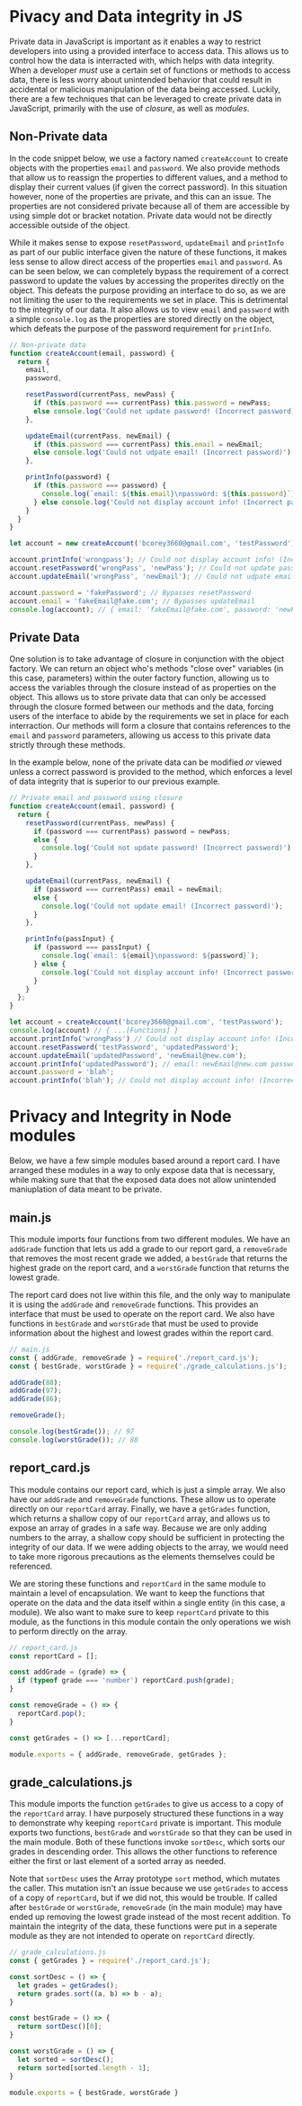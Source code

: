 # Pivacy and Data integrity in JS #
Private data in JavaScript is important as it enables a way to restrict developers into using a provided interface to access data. This allows us to control how the data is interracted with, which helps with data integrity. When a developer _must_ use a certain set of functions or methods to access data, there is less worry about unintended behavior that could result in accidental or malicious manipulation of the data being accessed. Luckily, there are a few techniques that can be leveraged to create private data in JavaScript, primarily with the use of _closure_, as well as _modules_.

## Non-Private data ##
In the code snippet below, we use a factory named `createAccount` to create objects with the properties `email` and `password`. We also provide methods that allow us to reassign the properties to different values, and a method to display their current values (if given the correct password). In this situation however, none of the properties are private, and this can an issue. The properties are not considered private because all of them are accessible by using simple dot or bracket notation. Private data would not be directly accessible outside of the object.

While it makes sense to expose `resetPassword`, `updateEmail` and `printInfo` as part of our public interface given the nature of these functions, it makes less sense to allow direct access of the properties `email` and `password`. As can be seen below, we can completely bypass the requirement of a correct password to update the values by accessing the properites directly on the object. This defeats the purpose providing an interface to do so, as we are not limiting the user to the requirements we set in place. This is detrimental to the integrity of our data. It also allows us to view `email` and `password` with a simple `console.log` as the properties are stored directly on the object, which defeats the purpose of the password requirement for `printInfo`.

```javascript
// Non-private data
function createAccount(email, password) {
  return {
    email,
    password,

    resetPassword(currentPass, newPass) {
      if (this.password === currentPass) this.password = newPass;
      else console.log('Could not update password! (Incorrect password)');
    },

    updateEmail(currentPass, newEmail) {
      if (this.password === currentPass) this.email = newEmail;
      else console.log('Could not udpate email! (Incorrect password)');
    },

    printInfo(password) {
      if (this.password === password) {
        console.log(`email: ${this.email}\npassword: ${this.password}`);
      } else console.log('Could not display account info! (Incorrect password)');
    }
  }
}

let account = new createAccount('bcorey3660@gmail.com', 'testPassword');

account.printInfo('wrongpass'); // Could not display account info! (Incorrect password)
account.resetPassword('wrongPass', 'newPass'); // Could not update password! (Incorrect password)
account.updateEmail('wrongPass', 'newEmail'); // Could not udpate email! (Incorrect password)

account.password = 'fakePassword'; // Bypasses resetPassword
account.email = 'fakeEmail@fake.com'; // Bypasses updateEmail
console.log(account); // { email: 'fakeEmail@fake.com', password: 'newPassword' ... [Functions]} // Bypases printInfo
```
## Private Data ##
One solution is to take advantage of closure in conjunction with the object factory. We can return an object who's methods "close over" variables (in this case, parameters) within the outer factory function, allowing us to access the variables through the closure instead of as properties on the object. This allows us to store private data that can only be accessed through the closure formed between our methods and the data, forcing users of the interface to abide by the requirements we set in place for each interraction. Our methods will form a closure that contains references to the `email` and `password` parameters, allowing us access to this private data strictly through these methods.

In the example below, none of the private data can be modified _or_ viewed unless a correct password is provided to the method, which enforces a level of data integrity that is superior to our previous example.
```javascript
// Private email and password using closure
function createAccount(email, password) {
  return {
    resetPassword(currentPass, newPass) {
      if (password === currentPass) password = newPass;
      else {
        console.log('Could not update password! (Incorrect password)');
      }
    },

    updateEmail(currentPass, newEmail) {
      if (password === currentPass) email = newEmail;
      else {
        console.log('Could not update email! (Incorrect password)');
      }
    },

    printInfo(passInput) {
      if (password === passInput) {
        console.log(`email: ${email}\npassword: ${password}`);
      } else {
        console.log('Could not display account info! (Incorrect password)');
      }
    }
  };
}

let account = createAccount('bcorey3660@gmail.com', 'testPassword');
console.log(account) // { ...[Functions] }
account.printInfo('wrongPass') // Could not display account info! (Incorrect password)
account.resetPassword('testPassword', 'updatedPassword');
account.updateEmail('updatedPassword', 'newEmail@new.com');
account.printInfo('updatedPassword'); // email: newEmail@new.com password: updatedPassword
account.password = 'blah';
account.printInfo('blah'); // Could not display account info! (Incorrect password)
```
# Privacy and Integrity in Node modules #

Below, we have a few simple modules based around a report card. I have arranged these modules in a way to only expose data that is necessary, while making sure that that the exposed data does not allow unintended maniuplation of data meant to be private.

## main.js ##
This module imports four functions from two different modules. We have an `addGrade` function that lets us add a grade to our report gard, a `removeGrade` that removes the most recent grade we added, a `bestGrade` that returns the highest grade on the report card, and a `worstGrade` function that returns the lowest grade.

The report card does not live within this file, and the only way to manipulate it is using the `addGrade` and `removeGrade` functions. This provides an interface that must be used to operate on the report card. We also have functions in `bestGrade` and `worstGrade` that must be used to provide information about the highest and lowest grades within the report card.

```javascript
// main.js
const { addGrade, removeGrade } = require('./report_card.js');
const { bestGrade, worstGrade } = require('./grade_calculations.js');

addGrade(88);
addGrade(97);
addGrade(86);

removeGrade();

console.log(bestGrade()); // 97
console.log(worstGrade()); // 88
```
## report_card.js ##
This module contains our report card, which is just a simple array. We also have our `addGrade` and `removeGrade` functions. These allow us to operate directly on our `reportCard` array. Finally, we have a `getGrades` function, which returns a shallow copy of our `reportCard` array, and allows us to expose an array of grades in a safe way. Because we are only adding numbers to the array, a shallow copy should be sufficient in protecting the integrity of our data. If we were adding objects to the array, we would need to take more rigorous precautions as the elements themselves could be referenced.

We are storing these functions and `reportCard` in the same module to maintain a level of encapsulation. We want to keep the functions that operate on the data and the data itself within a single entity (in this case, a module). We also want to make sure to keep `reportCard` private to this module, as the functions in this module contain the only operations we wish to perform directly on the array.
```javascript
// report_card.js
const reportCard = [];

const addGrade = (grade) => {
  if (typeof grade === 'number') reportCard.push(grade);
}

const removeGrade = () => {
  reportCard.pop();
}

const getGrades = () => [...reportCard];

module.exports = { addGrade, removeGrade, getGrades };
```
## grade_calculations.js ##
This module imports the function `getGrades` to give us access to a copy of the `reportCard` array. I have purposely structured these functions in a way to demonstrate why keeping `reportCard` private is important. This module exports two functions, `bestGrade` and `worstGrade` so that they can be used in the main module. Both of these functions invoke `sortDesc`, which sorts our grades in descending order. This allows the other functions to reference either the first or last element of a sorted array as needed. 

Note that `sortDesc` uses the Array prototype `sort` method, which mutates the caller. This mutation isn't an issue because we use `getGrades` to access of a copy of `reportCard`, but if we did not, this would be trouble. If called after `bestGrade` or `worstGrade`, `removeGrade` (in the main module) may have ended up removing the lowest grade instead of the most recent addition. To maintain the integrity of the data, these functions were put in a seperate module as they are not intended to operate on `reportCard` directly. 
```javascript
// grade_calculations.js
const { getGrades } = require('./report_card.js');

const sortDesc = () => {
  let grades = getGrades();
  return grades.sort((a, b) => b - a);
}

const bestGrade = () => {
  return sortDesc()[0];
}

const worstGrade = () => {
  let sorted = sortDesc();
  return sorted[sorted.length - 1];
}

module.exports = { bestGrade, worstGrade }
```
